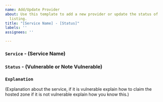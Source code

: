 ```yaml
---
name: Add/Update Provider
about: Use this template to add a new provider or update the status of an existing
  listing.
title: "[Service Name] - [Status]"
labels: ''
assignees: ''

---
```


### <code>Service</code> - (Service Name)

### <code>Status</code> - (Vulnerable or Note Vulnerable)

### <code>Explanation</code>

(Explanation about the service, if it is vulnerable explain how to claim the hosted zone if it is not vulnerable explain how you know this.)
